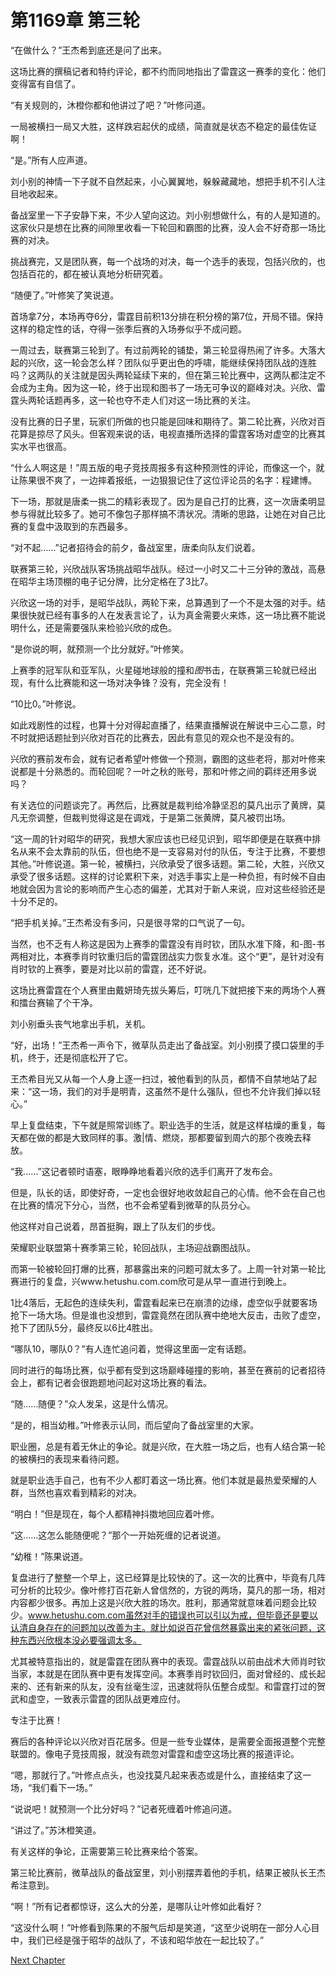 # 第1169章 第三轮

“在做什么？”王杰希到底还是问了出来。

这场比赛的撰稿记者和特约评论，都不约而同地指出了雷霆这一赛季的变化：他们变得富有自信了。

“有关规则的，沐橙你都和他讲过了吧？”叶修问道。

一局被横扫一局又大胜，这样跌宕起伏的成绩，简直就是状态不稳定的最佳佐证啊！

“是。”所有人应声道。

刘小别的神情一下子就不自然起来，小心翼翼地，躲躲藏藏地，想把手机不引人注目地收起来。

备战室里一下子安静下来，不少人望向这边。刘小别想做什么，有的人是知道的。这家伙只是想在比赛的间隙里收看一下轮回和霸图的比赛，没人会不好奇那一场比赛的对决。

挑战赛完，又是团队赛，每一个战场的对决，每一个选手的表现，包括兴欣的，也包括百花的，都在被认真地分析研究着。

“随便了。”叶修笑了笑说道。

首场拿7分，本场再夺6分，雷霆目前积13分排在积分榜的第7位，开局不错。保持这样的稳定性的话，夺得一张季后赛的入场券似乎不成问题。

一周过去，联赛第三轮到了。有过前两轮的铺垫，第三轮显得热闹了许多。大落大起的兴欣，这一轮会怎么样？团队似乎更出色的呼啸，能继续保持团队战的连胜吗？这两队的关注就是因头两轮延续下来的，但在第三轮比赛中，这两队都注定不会成为主角。因为这一轮，终于出现和图书了一场无可争议的巅峰对决。兴欣、雷霆头两轮话题再多，这一轮也夺不走人们对这一场比赛的关注。

没有比赛的日子里，玩家们所做的也只能是回味和期待了。第二轮比赛，兴欣对百花算是掠尽了风头。但客观来说的话，电视直播所选择的雷霆客场对虚空的比赛其实水平也很高。

“什么人啊这是！”周五版的电子竞技周报多有这种预测性的评论，而像这一个，就让陈果很不爽了，一边摔着报纸，一边狠狠记住了这位评论员的名字：程建博。

下一场，那就是唐柔一挑二的精彩表现了。因为是自己打的比赛，这一次唐柔明显参与得就比较多了。她可不像包子那样搞不清状况。清晰的思路，让她在对自己比赛的复盘中汲取到的东西最多。

“对不起……”记者招待会的前夕，备战室里，唐柔向队友们说着。

联赛第三轮，兴欣战队客场挑战昭华战队。经过一小时又二十三分钟的激战，高悬在昭华主场顶棚的电子记分牌，比分定格在了3比7。

兴欣这一场的对手，是昭华战队，两轮下来，总算遇到了一个不是太强的对手。结果很快就已经有事多的人在发表言论了，认为真金需要火来炼，这一场比赛不能说明什么，还是需要强队来检验兴欣的成色。

“是你说的啊，就预测一个比分就好。”叶修笑。

上赛季的冠军队和亚军队，火星碰地球般的撞和*图*书击，在联赛第三轮就已经出现，有什么比赛能和这一场对决争锋？没有，完全没有！

“10比0。”叶修说。

如此戏剧性的过程，也算十分对得起直播了，结果直播解说在解说中三心二意，时不时就把话题扯到兴欣对百花的比赛去，因此有意见的观众也不是没有的。

兴欣的赛前发布会，就有记者希望叶修做一个预测，霸图的这些老将，那对叶修来说都是十分熟悉的。而轮回呢？一叶之秋的账号，那和叶修之间的羁绊还用多说吗？

有关选位的问题谈完了。再然后，比赛就是裁判给冷静坚忍的莫凡出示了黄牌，莫凡无奈调整，但裁判觉得这是在调戏，于是第二张黄牌，莫凡被罚出场。

“这一周的针对昭华的研究，我想大家应该也已经见识到，昭华即便是在联赛中排名从来不会太靠前的队伍，但也绝不是一支容易对付的队伍，专注于比赛，不要想其他。”叶修说道。第一轮，被横扫，兴欣承受了很多话题。第二轮，大胜，兴欣又承受了很多话题。这样的讨论累积下来，对选手事实上是一种负担，有时候不自由地就会因为言论的影响而产生心态的偏差，尤其对于新人来说，应对这些经验还是十分不足的。

“把手机关掉。”王杰希没有多问，只是很寻常的口气说了一句。

当然，也不乏有人称这是因为上赛季的雷霆没有肖时钦，团队水准下降，和-图-书两相对比，本赛季肖时钦重归后的雷霆团战实力恢复水准。这个“更”，是针对没有肖时钦的上赛季，要是对比以前的雷霆，还不好说。

这场比赛雷霆在个人赛里由戴妍琦先拔头筹后，叮咣几下就把接下来的两场个人赛和擂台赛输了个干净。

刘小别垂头丧气地拿出手机，关机。

“好，出场！”王杰希一声令下，微草队员走出了备战室。刘小别摸了摸口袋里的手机，终于，还是彻底松开了它。

王杰希目光又从每一个人身上逐一扫过，被他看到的队员，都情不自禁地站了起来：“这一场，我们的对手是明青，这虽然不是什么强队，但也不允许我们掉以轻心。”

早上复盘结束，下午就是照常训练了。职业选手的生活，就是这样枯燥的重复，每天都在做的都是大致同样的事。激|情、燃烧，那都要留到周六的那个夜晚去释放。

“我……”这记者顿时语塞，眼睁睁地看着兴欣的选手们离开了发布会。

但是，队长的话，即使好奇，一定也会很好地收敛起自己的心情。他不会在自己也在比赛的情况下分心，当然，也不会希望看到微草的队员分心。

他这样对自己说着，昂首挺胸，跟上了队友们的步伐。

荣耀职业联盟第十赛季第三轮，轮回战队，主场迎战霸图战队。

而第一轮被轮回打爆的比赛，那暴露出来的问题可就太多了。上周一针对第一轮比赛进行的复盘，兴www.hetushu.com.com欣可是从早一直进行到晚上。

1比4落后，无起色的连续失利，雷霆看起来已在崩溃的边缘，虚空似乎就要客场抢下一场大场。但是谁也没想到，雷霆竟然在团队赛中绝地大反击，击败了虚空，抢下了团队5分，最终反以6比4胜出。

“哪队10，哪队0？”有人连忙追问着，觉得这里面一定有话题。

同时进行的每场比赛，似乎都有受到这场巅峰碰撞的影响，甚至在赛前的记者招待会上，都有记者会很跑题地问起对这场比赛的看法。

“随……随便？”众人发呆，这是什么情况。

“是的，相当幼稚。”叶修表示认同，而后望向了备战室里的大家。

职业圈，总是有着无休止的争论。就是兴欣，在大胜一场之后，也有人结合第一轮的被横扫的表现来看待问题。

就是职业选手自己，也有不少人都盯着这一场比赛。他们本就是最热爱荣耀的人群，当然也喜欢看到精彩的对决。

“明白！”但是现在，每个人都精神抖擞地回应着叶修。

“这……这怎么能随便呢？”那个一开始死缠的记者说道。

“幼稚！”陈果说道。

复盘进行了整整一个早上，这已经算是比较快的了。这一次的比赛中，毕竟有几阵可分析的比较少。像叶修打百花新人曾信然的，方锐的两场，莫凡的那一场，相对内容都少很多。再加上这是兴欣大胜的场次。胜利，那通常就意味着问题会比较少。www.hetushu.com.com虽然对手的错误也可以引以为戒，但毕竟还是要以认清自身存在的问题加以改善为主。就比如说百花曾信然暴露出来的紧张问题，这种东西兴欣根本没必要强调太多。

尤其被特意指出的，就是雷霆在团队赛中的表现。雷霆战队以前由战术大师肖时钦当家，本就是在团队赛中更有发挥空间。本赛季肖时钦回归，面对曾经的、成长起来的、还有新来的队友，没有丝毫生涩，迅速就将队伍整合成型。和雷霆打过的贺武和虚空，一致表示雷霆的团队战更难应付。

专注于比赛！

赛后的各种评论以兴欣对百花居多。但是一些专业媒体，是需要全面报道整个完整联盟的。像电子竞技周报，就没有疏忽对雷霆和虚空这场比赛的报道评论。

“嗯，那就行了。”叶修点点头，也没找莫凡起来表态或是什么，直接结束了这一场，“我们看下一场。”

“说说吧！就预测一个比分好吗？”记者死缠着叶修追问道。

“讲过了。”苏沐橙笑道。

有关这样的争论，正需要第三轮比赛来给个答案。

第三轮比赛前，微草战队的备战室里，刘小别摆弄着他的手机，结果正被队长王杰希注意到。

“啊！”所有记者都惊讶，这么大的分差，是哪队让叶修如此看好？

“这没什么啊！”叶修看到陈果的不服气后却是笑道，“这至少说明在一部分人心目中，我们已经是强于昭华的战队了，不该和昭华放在一起比较了。”



[Next Chapter](%E7%AC%AC1170%E7%AB%A0%20%E8%AA%93%E8%A8%80.md)
